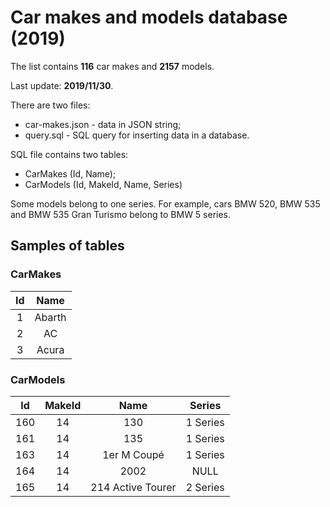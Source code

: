 # Car makes and models database (2019)
The list contains **116** car makes and **2157** models.

Last update: **2019/11/30**.

There are two files:
- car-makes.json - data in JSON string;
- query.sql - SQL query for inserting data in a database.

SQL file contains two tables:
- CarMakes (Id, Name);
- CarModels (Id, MakeId, Name, Series)

Some models belong to one series. For example, cars BMW 520, BMW 535 and BMW 535 Gran Turismo belong to BMW 5 series.

## Samples of tables

### CarMakes

| Id |   Name   |
|:--:|:--------:|
|  1 |  Abarth  |
|  2 |    AC    |
|  3 |  Acura   |

### CarModels

|  Id  | MakeId |         Name        |   Series   |
|:----:|:------:|:-------------------:|:----------:|
|  160 |   14   |         130         |  1 Series  |
|  161 |   14   |         135         |  1 Series  |
|  163 |   14   |      1er M Coupé    |  1 Series  |
|  164 |   14   |         2002        |    NULL    |
|  165 |   14   |  214 Active Tourer  |  2 Series  |

